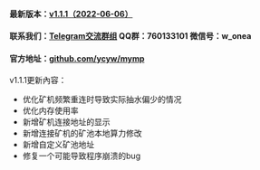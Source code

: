#### 最新版本：<a href="https://github.com/ycyw/mymp/releases/tag/v1.1.1" target="_blank">v1.1.1（2022-06-06）</a>
#### 联系我们：<a href="https://t.me/myminerproxy" target="_blank">Telegram交流群组</a> QQ群：760133101   微信号：w_onea 
#### 官方地址：<a href="https://github.com/ycyw/mymp" target="_blank">github.com/ycyw/mymp</a>
v1.1.1更新內容：
- 优化矿机频繁重连时导致实际抽水偏少的情况
- 优化内存使用率
- 新增矿机连接地址的显示
- 新增连接矿机的矿池本地算力修改
- 新增自定义矿池地址
- 修复一个可能导致程序崩溃的bug
